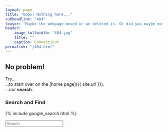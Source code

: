 ```yaml
---
layout: page
title: "Oops! Nothing here..."
subheadline: "404"
teaser: "Maybe the webpage moved or we deleted it. Or did you maybe mistype the URL?"
header:
    image_fullwidth: "404.jpg"
    title: ""
    caption: Connecticut
permalink: "/404.html"
---
```

## No problem!

Try...  
...to start over on the [home page]({{ site.url }}).  
...our **search**.


### Search and Find

{% include google_search.html %}

<form onsubmit="google_search()" >
  <input type="text" id="google-search" placeholder="Search">
</form>
